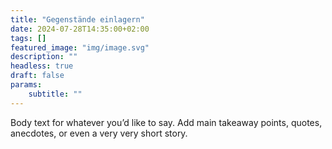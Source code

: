 ```yaml
---
title: "Gegenstände einlagern"
date: 2024-07-28T14:35:00+02:00
tags: []
featured_image: "img/image.svg"
description: ""
headless: true
draft: false
params:
    subtitle: ""
---
```


Body text for whatever you’d like to say. Add main takeaway points, quotes, anecdotes, or even a very very short story. 